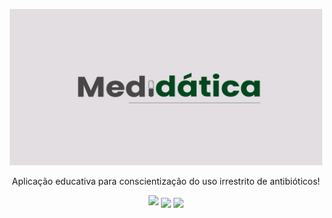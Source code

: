 <p align="center">
  <a href="https://www.figma.com/proto/zYRShNDzMZdyc152397BnC/Totem?node-id=214%3A9&starting-point-node-id=214%3A9">
    <img src="img/Medidatica.png" height=250 width=500 alt="Medidática" />
  </a>
</p>

<p align="center">Aplicação educativa para conscientização do uso irrestrito de antibióticos!</p>
<p align="center">
<img src="https://img.shields.io/github/license/m-azoubel/medidatica?style=plastic">
<img src="https://img.shields.io/static/v1?label=Language&message=C&color=#A8B9CC&style=plastic" align="center">
<img src="https://img.shields.io/static/v1?label=Language&message=Figma&color=#A8B9CC&style=plastic" align="center">
</p>
